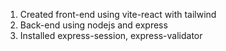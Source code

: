 1. Created front-end using vite-react with tailwind
2. Back-end using nodejs and express
3. Installed express-session, express-validator
